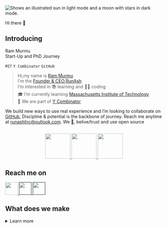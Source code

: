 <picture>
  <source media="(prefers-color-scheme: dark)" srcset="https://">
  <source media="(prefers-color-scheme: light)" srcset="https://">
  <img alt="Shows an illustrated sun in light mode and a moon with stars in dark mode." src="https://">
</picture>

Hi there 👋

## Introducing


 Ram Murmu<br>
 Start-Up and PhD Journey 
 
`MIT` `Y Combinator` `GitHub`
>Hi,my name is [Ram Murmu](https://github.com/in/linkedin.com/rammurmu)<br>I'm the [Founder ](https://runash.in)[& CEO](https://runash.in)[,RunAsh](https://runash.in)<br>
I’m interested in 📚 learning and 🧑‍💻 coding<br>
🎓 I’m currently learning [Massachusetts Institute of Technology](https://www.mit.edu/)<br>🌱 We are part of [Y Combinator](https://www.ycombinator.com/)<br>


We build new ways to use real experience and
I’m looking to collaborate on [GitHub](github.com/rammurmu/),
Discipline & potential is the backbone of journey.
Reach me anytime at runashInc@outlook.com.
We 💖, belive/trust and  use open source 

<div align="center">
  <strong>
    <h2 align="center"></h2>
  </strong>
  
  <p align="center">
    <a href="https://www.runash.in">
      <img src="https://www.embla-carousel.com/javascript-logo.svg" width="80" height="80" />
    </a>
    <a href="https://www.runash.in">
      <img src="https://www.embla-carousel.com/typescript-logo.svg" width="80" height="80" />
    </a>
    <a href="https://www.runash.in">
      <img src="https://www.embla-carousel.com/react-logo.svg" width="80" height="80" />
    </a>
  </p>
  </div>

  ## Reach me on
  <a href="https://github.com/rammurmu">
   <img src="https://github.com/rammurmu/rammurmu/blob/a73a9c41741201c8b94b1b59b66593a62d92be43/github.svg" width="40"     height="40" />
   </a>
     <a href="">
 <img src="https://github.com/rammurmu/rammurmu/blob/a73a9c41741201c8b94b1b59b66593a62d92be43/linkedin.svg" width="40" height="40" />
     </a>
     <a href="">
       <img src="https://github.com/rammurmu/rammurmu/blob/a73a9c41741201c8b94b1b59b66593a62d92be43/x.svg" width="40" height="40" />
     </a>
   
   
   
   

 ## What does we make ##
 

<details><Summary>Learn more</Summary>
<p>Yes, today and tomorrow for we are building AI-powered live streaming marketplace and platform.in fact, we've been doing this since <b>November 12 th,2007.</b> That's when we made our first offline small retail store </p>

<details><Summary>Learn more</Summary>

An interconnected live retailers & influencers community 
The opene source community is the ❤️ heart of runash live retail streaming and fundamental to how we build software today
 

## Contribution 
</details>
Contributing to the ecosystem<br>
We contribute to the platform we rely on to build and run live streaming while also maintaining our own open source project <br>

https://runash.in/live/ai

Contribution guid for more information on getting started<br>
<b>Note:</b> You can check out the runash live streaming open source GitHub repository - your feedback and contributions are welcome!

## Licence 
[MIT](https://chooselicense.com/licenses/mit/)

[![MIT License](https://img.shields.io/badge/License-MIT-green.svg)](https://choosealicense.com/licenses/mit/)


## Feedback
Give feedback,@ rammurmu@outlook.in

## Authors

 [@RamMurmu](https://www.github.com/rammurmu)
 



<!---

Ram Murmu/rammurmu is a ✨ special ✨ repository because its `README.md` (this file) appears on your GitHub profile.

You can click the Preview link to take a look at your changes.

--->



